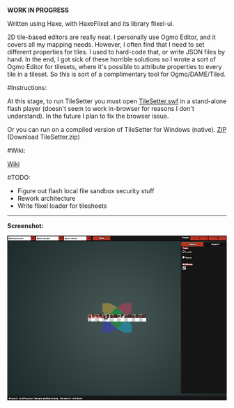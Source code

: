 **WORK IN PROGRESS**

Written using Haxe, with HaxeFlixel and its library flixel-ui.

2D tile-based editors are really neat. I personally use Ogmo Editor, and it covers all my mapping needs. However, I often find that I need to set different properties for tiles. I used to hard-code that, or write JSON files by hand. In the end, I got sick of these horrible solutions so I wrote a sort of Ogmo Editor for tilesets, where it's possible to attribute properties to every tile in a tileset. So this is sort of a complimentary tool for Ogmo/DAME/Tiled.


#Instructions:

At this stage, to run TileSetter you must open [TileSetter.swf](https://github.com/Ohmnivore/TileSetter/raw/master/export/flash/bin/TileSetter.swf) in a stand-alone flash player (doesn't seem to work in-browser for reasons I don't understand). In the future I plan to fix the browser issue.

Or you can run on a compiled version of TileSetter for Windows (native). [ZIP](https://github.com/Ohmnivore/TileSetter/releases) (Download TileSetter.zip)


#Wiki:

[Wiki](https://github.com/Ohmnivore/TileSetter/wiki)


#TODO:
* Figure out flash local file sandbox security stuff
* Rework architecture
* Write flixel loader for tilesheets

***
**Screenshot:**

![alt text](https://raw.githubusercontent.com/Ohmnivore/TileSetter/master/SCREENSHOT.png "Screenshot")

